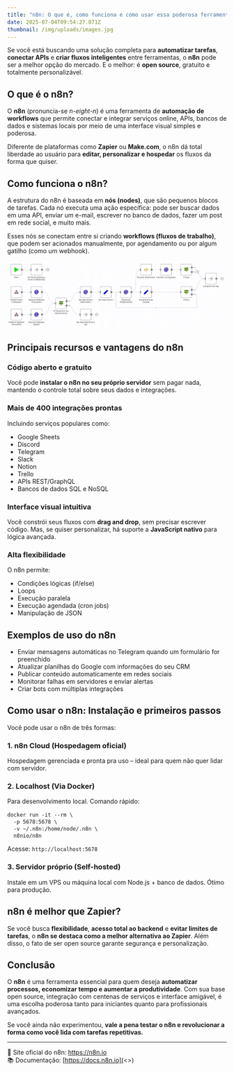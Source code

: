 ```yaml
---
title: "n8n: O que é, como funciona e como usar essa poderosa ferramenta de automação"
date: 2025-07-04T09:54:27.071Z
thumbnail: /img/uploads/images.jpg
---
```

<!--StartFragment-->

Se você está buscando uma solução completa para **automatizar tarefas**, **conectar APIs** e **criar fluxos inteligentes** entre ferramentas, o **n8n** pode ser a melhor opção do mercado. E o melhor: é **open source**, gratuito e totalmente personalizável.

## O que é o n8n?

O **n8n** (pronuncia-se *n-eight-n*) é uma ferramenta de **automação de workflows** que permite conectar e integrar serviços online, APIs, bancos de dados e sistemas locais por meio de uma interface visual simples e poderosa.

Diferente de plataformas como **Zapier** ou **Make.com**, o n8n dá total liberdade ao usuário para **editar, personalizar e hospedar** os fluxos da forma que quiser.

## Como funciona o n8n?

A estrutura do n8n é baseada em **nós (nodes)**, que são pequenos blocos de tarefas. Cada nó executa uma ação específica: pode ser buscar dados em uma API, enviar um e-mail, escrever no banco de dados, fazer um post em rede social, e muito mais.

Esses nós se conectam entre si criando **workflows (fluxos de trabalho)**, que podem ser acionados manualmente, por agendamento ou por algum gatilho (como um webhook).

![Processo do n8n](/img/uploads/introducao-a-automacao-de-processos-com-n8n.webp "Processo do n8n")

## Principais recursos e vantagens do n8n

### Código aberto e gratuito

Você pode **instalar o n8n no seu próprio servidor** sem pagar nada, mantendo o controle total sobre seus dados e integrações.

### Mais de 400 integrações prontas

Incluindo serviços populares como:

* Google Sheets
* Discord
* Telegram
* Slack
* Notion
* Trello
* APIs REST/GraphQL
* Bancos de dados SQL e NoSQL

### Interface visual intuitiva

Você constrói seus fluxos com **drag and drop**, sem precisar escrever código. Mas, se quiser personalizar, há suporte a **JavaScript nativo** para lógica avançada.

### Alta flexibilidade

O n8n permite:

* Condições lógicas (if/else)
* Loops
* Execução paralela
* Execução agendada (cron jobs)
* Manipulação de JSON

## Exemplos de uso do n8n

* Enviar mensagens automáticas no Telegram quando um formulário for preenchido
* Atualizar planilhas do Google com informações do seu CRM
* Publicar conteúdo automaticamente em redes sociais
* Monitorar falhas em servidores e enviar alertas
* Criar bots com múltiplas integrações

## Como usar o n8n: Instalação e primeiros passos

Você pode usar o n8n de três formas:

### 1. n8n Cloud (Hospedagem oficial)

Hospedagem gerenciada e pronta pra uso – ideal para quem não quer lidar com servidor.

### 2. Localhost (Via Docker)

Para desenvolvimento local. Comando rápido:

```
docker run -it --rm \
  -p 5678:5678 \
  -v ~/.n8n:/home/node/.n8n \
  n8nio/n8n
```

Acesse: `http://localhost:5678`

### 3. Servidor próprio (Self-hosted)

Instale em um VPS ou máquina local com Node.js + banco de dados. Ótimo para produção. 

## n8n é melhor que Zapier?

Se você busca **flexibilidade**, **acesso total ao backend** e **evitar limites de tarefas**, o **n8n se destaca como a melhor alternativa ao Zapier**. Além disso, o fato de ser open source garante segurança e personalização.

## Conclusão

O **n8n** é uma ferramenta essencial para quem deseja **automatizar processos, economizar tempo e aumentar a produtividade**. Com sua base open source, integração com centenas de serviços e interface amigável, é uma escolha poderosa tanto para iniciantes quanto para profissionais avançados.

Se você ainda não experimentou, **vale a pena testar o n8n e revolucionar a forma como você lida com tarefas repetitivas.**

- - -

🔗 Site oficial do n8n: <https://n8n.io>\
📚 Documentação: [https://docs.n8n.io](<>)

<!--EndFragment-->
